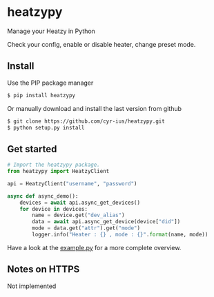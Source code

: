 # heatzypy
Manage your Heatzy in Python

Check your config, enable or disable heater, change preset mode.

Install
-------
Use the PIP package manager
```bash
$ pip install heatzypy
```

Or manually download and install the last version from github
```bash
$ git clone https://github.com/cyr-ius/heatzypy.git
$ python setup.py install
```
Get started
-----------
```python
# Import the heatzypy package.
from heatzypy import HeatzyClient

api = HeatzyClient("username", "password")

async def async_demo():
    devices = await api.async_get_devices()
    for device in devices:
        name = device.get("dev_alias")
        data = await api.async_get_device(device["did"])
        mode = data.get("attr").get("mode")
        logger.info("Heater : {} , mode : {}".format(name, mode))

```
Have a look at the [example.py](https://github.com/cyr-ius/heatzypy/blob/master/example.py) for a more complete overview.

Notes on HTTPS
--------------
Not implemented
